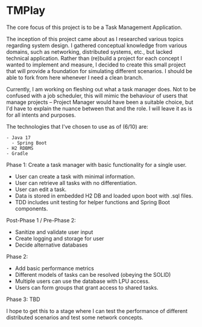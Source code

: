 # TMPlay

The core focus of this project is to be a Task Management Application.

The inception of this project came about as I researched various topics regarding system design. I gathered conceptual knowledge from various domains, such as networking, distributed systems, etc., but lacked technical application. Rather than (re)build a project for each concept I wanted to implement and measure, I decided to create this small project that will provide a foundation for simulating different scenarios. I should be able to fork from here whenever I need a clean branch. 

Currently, I am working on fleshing out what a task manager does. Not to be confused with a job scheduler, this will mimic the behaviour of users that manage projects – Project Manager would have been a suitable choice, but I'd have to explain the nuance between that and the role. I will leave it as is for all intents and purposes.

The technologies that I've chosen to use as of (6/10) are:
   
    - Java 17
      - Spring Boot
    - H2 RDBMS
    - Gradle

Phase 1: Create a task manager with basic functionality for a single user.
  - User can create a task with minimal information.
  - User can retrieve all tasks with no differentiation.
  - User can edit a task.
  - Data is stored in embedded H2 DB and loaded upon boot with .sql files.
  - TDD includes unit testing for helper functions and Spring Boot components.

Post-Phase 1 / Pre-Phase 2:
  - Sanitize and validate user input
  - Create logging and storage for user
  - Decide alternative databases

Phase 2:
  - Add basic performance metrics
  - Different models of tasks can be resolved (obeying the SOLID)
  - Multiple users can use the database with LPU access.
  - Users can form groups that grant access to shared tasks.
 
Phase 3: TBD


I hope to get this to a stage where I can test the performance of different distributed scenarios and test some network concepts. 
